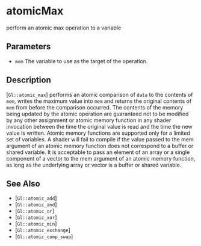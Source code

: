 # atomicMax
perform an atomic max operation to a variable

## Parameters
- `mem`
  The variable to use as the target of the operation.

## Description
[`Gl::atomic_max`] performs an atomic comparison of `data` to the
  contents of `mem`, writes the maximum value into `mem` and returns the
  original contents of `mem` from before the comparison occurred. The
  contents of the memory being updated by the atomic operation are
  guaranteed not to be modified by any other assignment or atomic memory
  function in any shader invocation between the time the original value
  is read and the time the new value is written.
Atomic memory functions are supported only for a limited set of
  variables. A shader will fail to compile if the value passed to the
  mem argument of an atomic memory function does not correspond to a
  buffer or shared variable. It is acceptable to pass an element of an
  array or a single component of a vector to the mem argument of an
  atomic memory function, as long as the underlying array or vector is a
  buffer or shared variable.

## See Also
- [`Gl::atomic_add`]
- [`Gl::atomic_and`]
- [`Gl::atomic_or`]
- [`Gl::atomic_xor`]
- [`Gl::atomic_min`]
- [`Gl::atomic_exchange`]
- [`Gl::atomic_comp_swap`]
